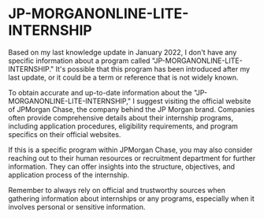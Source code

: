# JP-MORGANONLINE-LITE-INTERNSHIP

Based on my last knowledge update in January 2022, I don't have any specific information about a program called "JP-MORGANONLINE-LITE-INTERNSHIP." It's possible that this program has been introduced after my last update, or it could be a term or reference that is not widely known.

To obtain accurate and up-to-date information about the "JP-MORGANONLINE-LITE-INTERNSHIP," I suggest visiting the official website of JPMorgan Chase, the company behind the JP Morgan brand. Companies often provide comprehensive details about their internship programs, including application procedures, eligibility requirements, and program specifics on their official websites.

If this is a specific program within JPMorgan Chase, you may also consider reaching out to their human resources or recruitment department for further information. They can offer insights into the structure, objectives, and application process of the internship.

Remember to always rely on official and trustworthy sources when gathering information about internships or any programs, especially when it involves personal or sensitive information.

